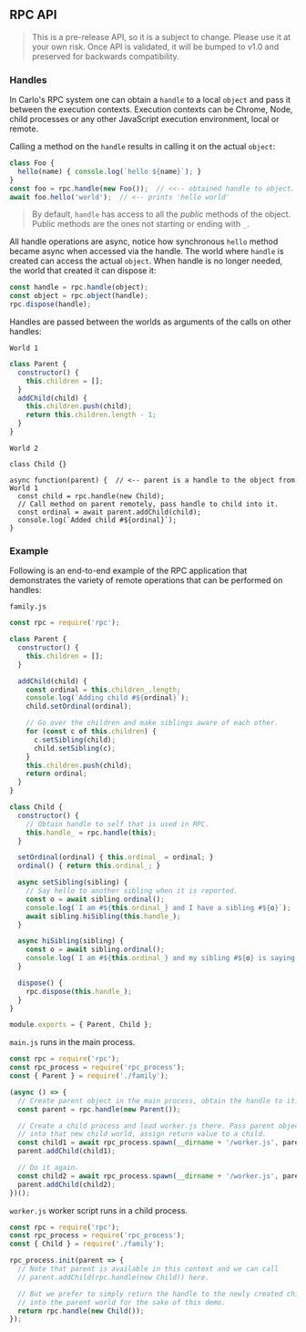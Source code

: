 ## RPC API

> This is a pre-release API, so it is a subject to change. Please use it at your own risk. Once API is validated, it will be bumped to v1.0 and preserved for backwards compatibility.

### Handles

In Carlo's RPC system one can obtain a `handle` to a local `object` and pass it between the execution
contexts. Execution contexts can be Chrome, Node, child processes or any other JavaScript
execution environment, local or remote.

Calling a method on the `handle` results in calling it on the actual `object`:

```js
class Foo {
  hello(name) { console.log(`hello ${name}`); }
}
const foo = rpc.handle(new Foo());  // <<-- obtained handle to object.
await foo.hello('world');  // <-- prints 'hello world'
```

> By default, `handle` has access to all the *public* methods of the object.
Public methods are the ones not starting or ending with `_`.

All handle operations are async, notice how synchronous `hello` method became async when accessed
via the handle. The world where `handle` is created can access the actual `object`. When handle is no longer needed, the world that created it can dispose it:

```js
const handle = rpc.handle(object);
const object = rpc.object(handle);
rpc.dispose(handle);
```

Handles are passed between the worlds as arguments of the calls on other handles:

`World 1`
```js
class Parent {
  constructor() {
    this.children = [];
  }
  addChild(child) {
    this.children.push(child);
    return this.children.length - 1;
  }
}
```

`World 2`
```
class Child {}

async function(parent) {  // <-- parent is a handle to the object from World 1
  const child = rpc.handle(new Child);
  // Call method on parent remotely, pass handle to child into it.
  const ordinal = await parent.addChild(child);
  console.log(`Added child #${ordinal}`);
}
```

### Example
Following is an end-to-end example of the RPC application that demonstrates the variety of remote
operations that can be performed on handles:

`family.js`

```js
const rpc = require('rpc');

class Parent {
  constructor() {
    this.children = [];
  }

  addChild(child) {
    const ordinal = this.children_.length;
    console.log(`Adding child #${ordinal}`);
    child.setOrdinal(ordinal);

    // Go over the children and make siblings aware of each other.
    for (const c of this.children) {
      c.setSibling(child);
      child.setSibling(c);
    }
    this.children.push(child);
    return ordinal;
  }
}

class Child {
  constructor() {
    // Obtain handle to self that is used in RPC.
    this.handle_ = rpc.handle(this);
  }

  setOrdinal(ordinal) { this.ordinal_ = ordinal; }
  ordinal() { return this.ordinal_; }

  async setSibling(sibling) {
    // Say hello to another sibling when it is reported.
    const o = await sibling.ordinal();
    console.log(`I am #${this.ordinal_} and I have a sibling #${o}`);
    await sibling.hiSibling(this.handle_);
  }

  async hiSibling(sibling) {
    const o = await sibling.ordinal();
    console.log(`I am #${this.ordinal_} and my sibling #${o} is saying hello`);
  }

  dispose() {
    rpc.dispose(this.handle_);
  }
}

module.exports = { Parent, Child };
```

`main.js` runs in the main process.
```js
const rpc = require('rpc');
const rpc_process = require('rpc_process');
const { Parent } = require('./family');

(async () => {
  // Create parent object in the main process, obtain the handle to it.
  const parent = rpc.handle(new Parent());

  // Create a child process and load worker.js there. Pass parent object
  // into that new child world, assign return value to a child.
  const child1 = await rpc_process.spawn(__dirname + '/worker.js', parent);
  parent.addChild(child1);

  // Do it again.
  const child2 = await rpc_process.spawn(__dirname + '/worker.js', parent);
  parent.addChild(child2);
})();
```

`worker.js` worker script runs in a child process.
```js
const rpc = require('rpc');
const rpc_process = require('rpc_process');
const { Child } = require('./family');

rpc_process.init(parent => {
  // Note that parent is available in this context and we can call
  // parent.addChild(rpc.handle(new Child)) here.

  // But we prefer to simply return the handle to the newly created child
  // into the parent world for the sake of this demo.
  return rpc.handle(new Child());
});
```
